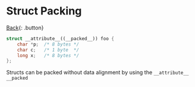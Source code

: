 # Struct Packing

[Back](./c-compiler.md){: .button}

```cpp
struct __attribute__((__packed__)) foo {
    char *p;  /* 8 bytes */
    char c;   /* 1 byte  */
    long x;   /* 8 bytes */
};
```

Structs can be packed without data alignment by using the `__attribute__` `__packed`

